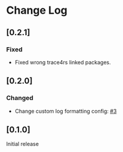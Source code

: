 # Change Log

## [0.2.1]

### Fixed

* Fixed wrong trace4rs linked packages.

## [0.2.0]

### Changed

* Change custom log formatting config: [#3](https://github.com/imperva/trace4rs/pull/3)

## [0.1.0]

Initial release
